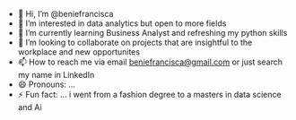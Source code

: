 - 👋 Hi, I’m @beniefrancisca
- 👀 I’m interested in data analytics but open to more fields
- 🌱 I’m currently learning Business Analyst and refreshing my python skills
- 💞️ I’m looking to collaborate on projects that are insightful to the workplace and new opportunites
- 📫 How to reach me via email beniefrancisca@gmail.com or just search my name in LinkedIn
- 😄 Pronouns: ...
- ⚡ Fun fact: ... i went from a fashion degree to a masters in data science and Ai

<!---
beniefrancisca/beniefrancisca is a ✨ special ✨ repository because its `README.md` (this file) appears on your GitHub profile.
You can click the Preview link to take a look at your changes.
--->
